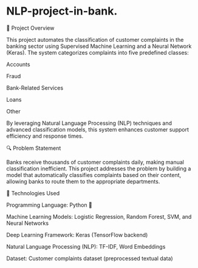 # NLP-project-in-bank.

📌 Project Overview

This project automates the classification of customer complaints in the banking sector using Supervised Machine Learning and a Neural Network (Keras). The system categorizes complaints into five predefined classes:

Accounts

Fraud

Bank-Related Services

Loans

Other

By leveraging Natural Language Processing (NLP) techniques and advanced classification models, this system enhances customer support efficiency and response times.

🔍 Problem Statement

Banks receive thousands of customer complaints daily, making manual classification inefficient. This project addresses the problem by building a model that automatically classifies complaints based on their content, allowing banks to route them to the appropriate departments.

🚀 Technologies Used

Programming Language: Python 🐍

Machine Learning Models: Logistic Regression, Random Forest, SVM, and Neural Networks

Deep Learning Framework: Keras (TensorFlow backend)

Natural Language Processing (NLP): TF-IDF, Word Embeddings

Dataset: Customer complaints dataset (preprocessed textual data)

